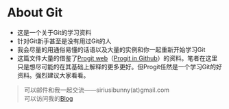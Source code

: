 # About Git

* 这是一个关于Git的学习资料
* 针对Git新手甚至是没有用过Git的人
* 我会尽量的用通俗易懂的话语以及大量的实例和你一起重新开始学习Git
* 这篇文件大量的借鉴了[Progit web](http://git-scm.com/book/zh)（[Progit in Github](https://github.com/progit/progit)）的资料。笔者在这里只是想尽可能的在其基础上解释的更多更好。但Progit任然是一个学习Git的好资料。强烈建议大家看看。

> 可以邮件和我一起交流——siriusibunny(at)gmail.com  
> 可以访问我的[Blog](http://www.skzsr.com/)
